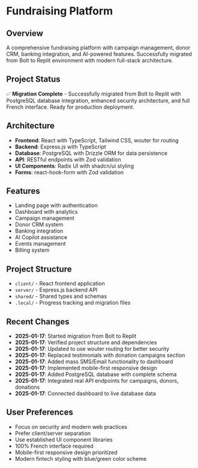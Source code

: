 # Fundraising Platform

## Overview
A comprehensive fundraising platform with campaign management, donor CRM, banking integration, and AI-powered features. Successfully migrated from Bolt to Replit environment with modern full-stack architecture.

## Project Status
✅ **Migration Complete** - Successfully migrated from Bolt to Replit with PostgreSQL database integration, enhanced security architecture, and full French interface. Ready for production deployment.

## Architecture
- **Frontend**: React with TypeScript, Tailwind CSS, wouter for routing
- **Backend**: Express.js with TypeScript
- **Database**: PostgreSQL with Drizzle ORM for data persistence
- **API**: RESTful endpoints with Zod validation
- **UI Components**: Radix UI with shadcn/ui styling
- **Forms**: react-hook-form with Zod validation

## Features
- Landing page with authentication
- Dashboard with analytics
- Campaign management
- Donor CRM system
- Banking integration
- AI Copilot assistance
- Events management
- Billing system

## Project Structure
- `client/` - React frontend application
- `server/` - Express.js backend API
- `shared/` - Shared types and schemas
- `.local/` - Progress tracking and migration files

## Recent Changes
- **2025-01-17**: Started migration from Bolt to Replit
- **2025-01-17**: Verified project structure and dependencies
- **2025-01-17**: Updated to use wouter routing for better security
- **2025-01-17**: Replaced testimonials with donation campaigns section
- **2025-01-17**: Added mass SMS/Email functionality to dashboard
- **2025-01-17**: Implemented mobile-first responsive design
- **2025-01-17**: Added PostgreSQL database with complete schema
- **2025-01-17**: Integrated real API endpoints for campaigns, donors, donations
- **2025-01-17**: Connected dashboard to live database data

## User Preferences
- Focus on security and modern web practices
- Prefer client/server separation
- Use established UI component libraries
- 100% French interface required
- Mobile-first responsive design prioritized
- Modern fintech styling with blue/green color scheme